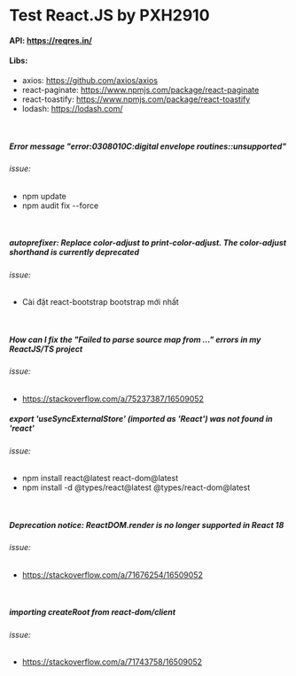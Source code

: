 # Test React.JS by PXH2910

#### API: https://reqres.in/

#### Libs: 
* axios: https://github.com/axios/axios
* react-paginate: https://www.npmjs.com/package/react-paginate
* react-toastify: https://www.npmjs.com/package/react-toastify
* lodash: https://lodash.com/
<br />

##### Error message "error:0308010C:digital envelope routines::unsupported" 
###### issue:
* npm update
* npm audit fix --force
<br />

##### autoprefixer: Replace color-adjust to print-color-adjust. The color-adjust shorthand is currently deprecated
###### issue:
* Cài đặt react-bootstrap bootstrap mới nhất
<br />

##### How can I fix the "Failed to parse source map from ..." errors in my ReactJS/TS project
###### issue:
* https://stackoverflow.com/a/75237387/16509052


##### export 'useSyncExternalStore' (imported as 'React') was not found in 'react'
###### issue:
* npm install react@latest react-dom@latest
* npm install -d @types/react@latest @types/react-dom@latest
<br />

##### Deprecation notice: ReactDOM.render is no longer supported in React 18
###### issue:
* https://stackoverflow.com/a/71676254/16509052
<br />

##### importing createRoot from react-dom/client
###### issue:
* https://stackoverflow.com/a/71743758/16509052
<br /> 
